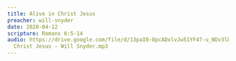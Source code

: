 ```yaml
---
title: Alive in Christ Jesus
preacher: will-snyder
date: 2020-04-12
scripture: Romans 6:5-14
audio: https://drive.google.com/file/d/13paI0-OpcADxlvJw51YF47-u_NDv3lD9/view
  Christ Jesus - Will Snyder.mp3
---
```

